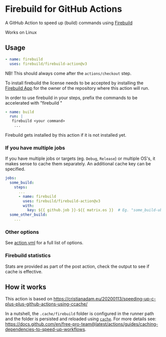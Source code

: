 # Firebuild for GitHub Actions

A GitHub Action to speed up (build) commands using [Firebuild](https://github.com/firebuild/firebuild)

Works on Linux

## Usage

```yaml
- name: firebuild
  uses: firebuild/firebuild-action@v3
```

NB! This should always come after the `actions/checkout` step.

To install firebuild the license needs to be accepted by installing the
[Firebuild App](https://github.com/apps/firebuild) for the owner of the
repository where this action will run.

In order to use firebuild in your steps, prefix the commands to be accelerated with "firebuild "

```yaml
- name: build
  run: |
   firebuild <your command>
    ...
```

Firebuild gets installed by this action if it is not installed yet.

### If you have multiple jobs

If you have multiple jobs or targets (eg. `Debug`, `Release`) or multiple OS's, it makes sense to cache them
separately. An additional cache key can be specified.

```yaml
jobs:
  some_build:
    steps:
      ...
      - name: firebuild
        uses: firebuild/firebuild-action@v3
        with:
          key: ${{ github.job }}-${{ matrix.os }}  # Eg. "some_build-ubuntu-latest"
  some_other_build:
    ...
```

### Other options

See [action.yml](./action.yml) for a full list of options.

### Firebuild statistics

Stats are provided as part of the post action, check the output to see if cache is effective.

## How it works

This action is based on https://cristianadam.eu/20200113/speeding-up-c-plus-plus-github-actions-using-ccache/

In a nutshell, the `.cache/firebuild` folder is configured in the runner path and the folder is persisted and reloaded using [`cache`](https://github.com/actions/toolkit/tree/main/packages/cache).
For more details see: https://docs.github.com/en/free-pro-team@latest/actions/guides/caching-dependencies-to-speed-up-workflows.
